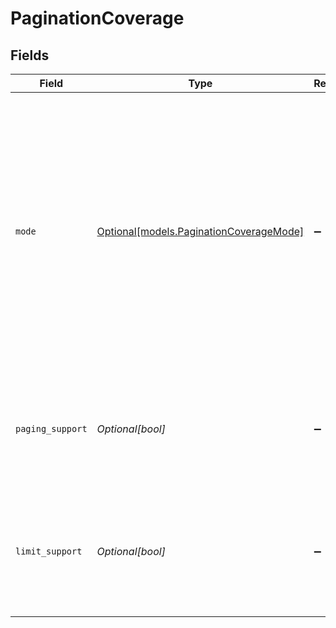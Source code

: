 # PaginationCoverage


## Fields

| Field                                                                                                                                                                                                                        | Type                                                                                                                                                                                                                         | Required                                                                                                                                                                                                                     | Description                                                                                                                                                                                                                  | Example                                                                                                                                                                                                                      |
| ---------------------------------------------------------------------------------------------------------------------------------------------------------------------------------------------------------------------------- | ---------------------------------------------------------------------------------------------------------------------------------------------------------------------------------------------------------------------------- | ---------------------------------------------------------------------------------------------------------------------------------------------------------------------------------------------------------------------------- | ---------------------------------------------------------------------------------------------------------------------------------------------------------------------------------------------------------------------------- | ---------------------------------------------------------------------------------------------------------------------------------------------------------------------------------------------------------------------------- |
| `mode`                                                                                                                                                                                                                       | [Optional[models.PaginationCoverageMode]](../models/paginationcoveragemode.md)                                                                                                                                               | :heavy_minus_sign:                                                                                                                                                                                                           | How pagination is implemented on this connector. Native mode means Apideck is using the pagination parameters of the connector. With virtual pagination, the connector does not support pagination, but Apideck emulates it. | native                                                                                                                                                                                                                       |
| `paging_support`                                                                                                                                                                                                             | *Optional[bool]*                                                                                                                                                                                                             | :heavy_minus_sign:                                                                                                                                                                                                           | Indicates whether the connector supports paging through results using the cursor parameter.                                                                                                                                  |                                                                                                                                                                                                                              |
| `limit_support`                                                                                                                                                                                                              | *Optional[bool]*                                                                                                                                                                                                             | :heavy_minus_sign:                                                                                                                                                                                                           | Indicates whether the connector supports changing the page size by using the limit parameter.                                                                                                                                |                                                                                                                                                                                                                              |